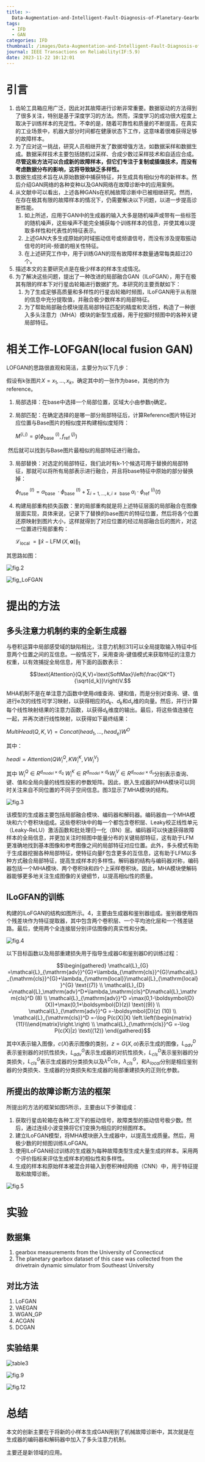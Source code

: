 ```yaml
---
title: >-
  Data-Augmentation-and-Intelligent-Fault-Diagnosis-of-Planetary-Gearbox-Using-ILoFGAN-Under-Extremely-Limited-Samples
tags:
  - IFD
  - GAN
categories: IFD
thumbnail: /images/Data-Augmentation-and-Intelligent-Fault-Diagnosis-of-Planetary-Gearbox-Using-ILoFGAN-Under-Extremely-Limited-Samples/fig.4.png
journal: IEEE Transactions on Reliability(IF:5.9)
date: 2023-11-22 10:12:01
---
```


# 引言

1. 齿轮工具箱应用广泛，因此对其故障进行诊断非常重要。数据驱动的方法得到了很多关注，特别是基于深度学习的方法。然而，深度学习的成功很大程度上取决于训练样本的充足性。不幸的是，随着可靠性和质量的不断提高，在真实的工业场景中，机器大部分时间都在健康状态下工作，这意味着很难获得足够的故障样本。
2. 为了应对这一挑战，研究人员相继开发了数据增强方法，如数据采样和数据生成。数据采样技术主要包括随机过采样、合成少数过采样技术和自适应合成。**尽管这些方法可以合成新的故障样本，但它们专注于复制或插值技术，而没有考虑数据分布的影响，这将导致缺乏多样性。**
3. 数据生成技术旨在从原始数据中捕获特征，并生成具有相似分布的新样本。然后介绍GAN网络的各种变种以及GAN网络在故障诊断中的应用案例。
4. 从文献中可以看出，上述各种GANs在机械故障诊断中已被相继研究。然而，在存在极其有限的故障样本的情况下，仍需要解决以下问题，以进一步提高诊断性能。
   1. 如上所述，应用于GAN中的生成器的输入大多是随机噪声或带有一些标签的随机噪声，这些噪声不能完全捕获每个训练样本的信息，并使其难以提取多样性和代表性的特征表示。
   2. 上述GAN大多生成原始的时域振动信号或频谱信号，而没有涉及提取振动信号的时间-频谱的相关性特征。
   3. 在上述研究工作中，用于训练GAN的现有故障样本数量通常每类超过20个。
5. 描述本文的主要研究点是在极少样本的样本生成情况。
6. 为了解决这些问题，提出了一种改进的局部融合GAN（ILoFGAN），用于在极其有限的样本下对行星齿轮箱进行数据扩充。本研究的主要贡献如下：
   1. 为了生成足够高质量和多样性的行星齿轮箱时频图，ILoFGAN用于从有限的信息中充分提取值，并融合极少数样本的局部特征。
   2. 为了帮助局部融合模块提高局部特征匹配的精度和灵活性，构造了一种嵌入多头注意力（MHA）模块的新型生成器，用于挖掘时频图中的各种关键局部特征。

# 相关工作-LOFGAN(local fusion GAN) 

LOFGAN的思路很直观和简洁，主要分为以下几步：

假设有k张图片$X = {x_1,...,x_k}$。确定其中的一张作为base，其他的作为reference。

1. 局部选择：在base中选择一个局部位置，区域大小由参数$\eta$确定。

2. 局部匹配：在确定选择的是哪一部分局部特征后，计算Reference图片特征对应位置与Base图片的相似度并构建相似度矩阵：

   $\begin{equation} M^{(i, j)}=g\left(\phi_{\text {base }}^{(i)}, f_{\text {ref }}^{(j)}\right) \end{equation}$

​	然后就可以找到与Base图片最相似的局部特征进行融合。

3. 局部替换：对选定的局部特征，我们此时有k-1个候选可用于替换的局部特征，那就可以将所有局部表示进行融合，并且将base特征中原始的部分替换掉：

   $\begin{equation} \phi_{\text {fuse }}^{(t)}=\alpha_{\text {base }} \cdot \phi_{\text {base }}^{(t)}+\sum_{i=1, \ldots, k, i \neq \text { base }} \alpha_{i} \cdot \phi_{\text {ref }}^{(i)}(t) \end{equation}$

4. 构建局部重构损失函数：里的局部重构就是将上述特征层面的局部融合在图像层面实现，具体来说，记录下了替换的base图片的特征位置，然后将各个位置还原映射到图片大小，这样就得到了对应位置的经过局部融合后的图片，对这一位置进行局部重构：

   $\begin{equation} \mathcal{L}_{\text {local }}=\|\hat{x}-\operatorname{LFM}(X, \boldsymbol{\alpha})\|_{1} \end{equation}$

其思路如图：

![fig.2](/images/Data-Augmentation-and-Intelligent-Fault-Diagnosis-of-Planetary-Gearbox-Using-ILoFGAN-Under-Extremely-Limited-Samples/fig.2.png)

![fig_LoFGAN](/images/Data-Augmentation-and-Intelligent-Fault-Diagnosis-of-Planetary-Gearbox-Using-ILoFGAN-Under-Extremely-Limited-Samples/fig_LoFGAN.png)

# 提出的方法

## 多头注意力机制约束的全新生成器

与卷积运算中局部感受域的缺陷相比，注意力机制[31]可以全局提取输入特征中任意两个位置之间的互信息。一般情况下，采用查询-键值模式来获取特征的注意力权重，以有效捕捉全局信息，用下面的函数表示：

$$\text{Attention}(Q,K,V)=\text{SoftMax}\left(\frac{QK^T}{\sqrt{d_k}}\right)V.$$

MHA机制不是在单注意力函数中使用d维查询、键和值，而是分别对查询、键、值进行e次的线性可学习映射，以获得相应的$d_k$、$d_k$和$d_v$维的向量。然后，并行计算每个线性映射结果的注意力函数，以获得$d_k$维度的输出。最后，将这些值连接在一起，并再次进行线性映射，以获得如下最终结果：

$MultiHead(Q,K,V)= Concat (head_1,...,head_e)W^O$

其中：

$headi = Attention(QW^Q_i ,KW^K_i ,VW^V_i )$

其中 $W^Q_i ∈ R^{d_{model}×d_q}$ $W^K_i ∈ R^{d_{model}×d_k}$$W^V_i ∈ R^{d_{model}×d_v}$分别表示查询、键、值和全局向量的线性投影的参数矩阵。因此，嵌入生成器的MHA模块可以同时关注来自不同位置的不同子空间信息。图3显示了MHA模块的结构。

![fig.3](/images/Data-Augmentation-and-Intelligent-Fault-Diagnosis-of-Planetary-Gearbox-Using-ILoFGAN-Under-Extremely-Limited-Samples/fig.3.png)



该模型的生成器主要包括局部融合模块、编码器和解码器。编码器由一个MHA模块和六个卷积块组成。这些卷积块中的每一个都包含卷积层、Leaky校正线性单元（Leaky-ReLU）激活函数和批处理归一化（BN）层。编码器可以快速获得故障样本的全局信息，并更加关注时频图中能量分布的关键局部特征，这有助于LFM更准确地找到基本图像和参考图像之间的局部特征对应位置。此外，多头模式有助于生成器挖掘各种局部特征，使特征向量F包含更多的互信息，这有助于LFM以多种方式融合局部特征，提高生成样本的多样性。解码器的结构与编码器对称，编码器包括一个MHA模块、两个卷积块和四个上采样卷积块。因此，MHA模块使解码器能够更多地关注生成图像的关键细节，以提高相似性的质量。

## ILoGFAN的训练

构建的ILoFGAN的结构如图所示。4，主要由生成器和鉴别器组成。鉴别器使用四个残差块作为特征提取器，其中包含两个卷积层、一个平均池化层和一个残差链路。最后，使用两个全连接层分别评估图像的真实性和分类。

![fig.4](/images/Data-Augmentation-and-Intelligent-Fault-Diagnosis-of-Planetary-Gearbox-Using-ILoFGAN-Under-Extremely-Limited-Samples/fig.4.png)

以下目标函数以及局部重建损失用于指导生成器G和鉴别器D的训练过程：

$$\begin{gathered}
\mathcal{L}_{G} =\mathcal{L}_{\mathrm{adv}}^{G}+\lambda_{\mathrm{cls}}^{G}\mathcal{L}_{\mathrm{cls}}^{G}+\lambda_{\mathrm{local}}\mathcal{L}_{\mathrm{local}}^{G} \text{(7)} \\
\mathcal{L}_{D} =\mathcal{L}_\mathrm{adv}^D+\lambda_\mathrm{cls}^D\mathcal{L}_\mathrm{cls}^D (8) \\
\mathcal{L}_{\mathrm{adv}}^D =\max(0,1-\boldsymbol{D}(X))+\max(0,1+\boldsymbol{D}(z)) \text{(9)} \\
\mathcal{L}_{\mathrm{adv}}^G =-\boldsymbol{D}(z) (10) \\
\mathcal{L}_{\mathrm{cls}}^D =-\log P(c(X)|X) \left.\left(\begin{matrix}{11}\\\end{matrix}\right.\right) \\
\mathcal{L}_{\mathrm{cls}}^G =-\log P(c(X)|z) \text{(12)} 
\end{gathered}$$

其中X表示输入图像，$c(X)$表示图像的类别，$z=G(X,α)$表示生成的图像，$L^D_{adv}$表示鉴别器的对抗性损失，$L^G_{adv}$表示生成器的对抗性损失，$L^D_{cls}$表示鉴别器的分类损失，$L^G_{cls}$表示生成器的分类损失以及$λ^D{cls}$，$λ^G_{cls}$，和$λ_{local}$分别是相应鉴别器的分类损失、生成器的分类损失和生成器的局部重建损失的正则化参数。

## 所提出的故障诊断方法的框架

所提出的方法的框架如图5所示，主要由以下步骤组成：

1. 获取行星齿轮箱在各种工况下的振动信号，故障类型的振动信号极少数。然后，通过连续小波变换将它们变换为相应的时频图样本。
2. 建立ILoFGAN模型，将MHA模块嵌入生成器中，以提高生成质量。然后，用极少数的时频图训练ILoFGAN。
3. 使用ILoFGAN经过训练的生成器为每种故障类型生成大量生成的样本。采用两个评价指标来评估生成样本的相似性和多样性。
4. 生成的样本和原始样本被混合并输入到卷积神经网络（CNN）中，用于特征提取和故障诊断。

![fig.5](/images/Data-Augmentation-and-Intelligent-Fault-Diagnosis-of-Planetary-Gearbox-Using-ILoFGAN-Under-Extremely-Limited-Samples/fig.5.png)





# 实验

## 数据集

1. gearbox measurements from the University of Connecticut
2. The planetary gearbox dataset of this case was collected from the drivetrain dynamic simulator from Southeast University

## 对比方法

1. LoFGAN
2. VAEGAN
3. WGAN_GP
4. ACGAN
5. DCGAN



## 实验结果

![table3](/images/Data-Augmentation-and-Intelligent-Fault-Diagnosis-of-Planetary-Gearbox-Using-ILoFGAN-Under-Extremely-Limited-Samples/table3.png)



![fig.9](/images/Data-Augmentation-and-Intelligent-Fault-Diagnosis-of-Planetary-Gearbox-Using-ILoFGAN-Under-Extremely-Limited-Samples/fig.9.png)

![fig.12](/images/Data-Augmentation-and-Intelligent-Fault-Diagnosis-of-Planetary-Gearbox-Using-ILoFGAN-Under-Extremely-Limited-Samples/fig.12.png)



# 总结

本文的创新主要在于将新的小样本生成GAN用到了机械故障诊断中，其次就是在生成器的编码器和解码器中加入了多头注意力机制。

主要还是新领域的应用。



